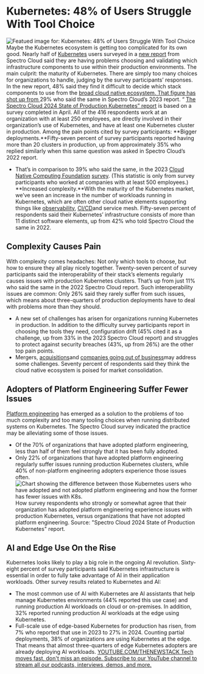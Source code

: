 # Kubernetes: 48% of Users Struggle With Tool Choice
![Featued image for: Kubernetes: 48% of Users Struggle With Tool Choice](https://cdn.thenewstack.io/media/2024/06/87bb8b97-kubernetes-48-percent-struggle-with-tool-choice-2-1024x576.jpg)
Maybe the Kubernetes ecosystem is getting too complicated for its own good.
Nearly half of
[Kubernetes](https://thenewstack.io/kubernetes/) users surveyed in a [new report](https://info.spectrocloud.com/2024-state-of-production-kubernetes) from Spectro Cloud said they are having problems choosing and validating which infrastructure components to use within their production environments.
The main culprit: the maturity of Kubernetes.
There are simply too many choices for organizations to handle, judging by the survey participants’ responses. In the new report, 48% said they find it difficult to decide which stack components to use from the
[broad cloud native ecosystem. That figure has shot up from ](https://landscape.cncf.io/)29% who said the same in Spectro Cloud’s 2023 report.
“
[The Spectro Cloud 2024 State of Production Kubernetes” report](https://info.spectrocloud.com/2024-state-of-production-kubernetes) is based on a survey completed in April. All of the 416 respondents work at an organization with at least 250 employees, are directly involved in their organization’s use of Kubernetes, and have at least one Kubernetes cluster in production.
Among the pain points cited by survey participants:
**Bigger deployments.**Fifty-seven percent of survey participants reported having more than 20 clusters in production, up from approximately 35% who replied similarly when this same question was asked in Spectro Cloud’s 2022 report.
- That’s in comparison to 39% who said the same, in the 2023
[Cloud Native Computing Foundation](https://cncf.io/?utm_content=inline+mention) [survey](https://www.cncf.io/reports/cncf-annual-survey-2023/). (This statistic is only from survey participants who worked at companies with at least 500 employees.) **Increased complexity.**With the maturity of the Kubernetes market, we’ve seen an increase in the number of workloads running in Kubernetes, which are often other cloud native elements supporting things like [observability](https://thenewstack.io/observability/), [CI/CD](https://thenewstack.io/ci-cd/)and service mesh. Fifty-seven percent of respondents said their Kubernetes’ infrastructure consists of more than 11 distinct software elements, up from 42% who told Spectro Cloud the same in 2022.
## Complexity Causes Pain
With complexity comes headaches: Not only which tools to choose, but how to ensure they all play nicely together.
Twenty-seven percent of survey participants said the interoperability of their stack’s elements regularly causes issues with production Kubernetes clusters. That’s up from just 11% who said the same in the 2022 Spectro Cloud report.
Such interoperability issues are common: Only 26% said they rarely suffer from such issues, which means about three-quarters of production deployments have to deal with problems more than they should.
- A new set of challenges has arisen for organizations running Kubernetes in production. In addition to the difficulty survey participants report in choosing the tools they need, configuration drift (45% cited it as a challenge, up from 33% in the 2023 Spectro Cloud report) and struggles to protect against security breaches (43%, up from 26%) are the other top pain points.
- Mergers,
[acquisitions](https://thenewstack.io/ibm-buying-hashicorp-what-devs-analysts-and-competitors-are-saying/)and [companies going out of business](https://thenewstack.io/end-of-an-era-weaveworks-closes-shop-amid-cloud-native-turbulence/)may address some challenges. Seventy percent of respondents said they think the cloud native ecosystem is poised for market consolidation.
## Adopters of Platform Engineering Suffer Fewer Issues
[Platform engineering](https://thenewstack.io/platform-engineering/) has emerged as a solution to the problems of too much complexity and too many tooling choices when running distributed systems on Kubernetes. The Spectro Cloud survey indicated the practice may be alleviating some of those issues.
- Of the 70% of organizations that have adopted platform engineering, less than half of them feel strongly that it has been fully adopted.
- Only 22% of organizations that have adopted platform engineering regularly suffer issues running production Kubernetes clusters, while 40% of non-platform engineering adopters experience those issues often.
![Chart showing the difference between those Kubernetes users who have adopted and not adopted platform engineering and how the former has fewer issues with K8s.](https://cdn.thenewstack.io/media/2024/06/8cb67083-platform-engineering-kubernetes-2-1024x750.png)
How survey respondents who strongly or somewhat agree that their organization has adopted platform engineering experience issues with production Kubernetes, versus organizations that have not adopted platform engineering. Source: "Spectro Cloud 2024 State of Production Kubernetes" report.
## AI and Edge Use On the Rise
Kubernetes looks likely to play a big role in the ongoing AI revolution. Sixty-eight percent of survey participants said Kubernetes infrastructure is essential in order to fully take advantage of AI in their application workloads.
Other survey results related to Kubernetes and AI:
- The most common use of AI with Kubernetes are AI assistants that help manage Kubernetes environments (44% reported this use case) and running production AI workloads on cloud or on-premises. In addition, 32% reported running production AI workloads at the edge using Kubernetes.
- Full-scale use of edge-based Kubernetes for production has risen, from 7% who reported that use in 2023 to 27% in 2024. Counting partial deployments, 38% of organizations are using Kubernetes at the edge. That means that almost three-quarters of edge Kubernetes adopters are already deploying AI workloads.
[
YOUTUBE.COM/THENEWSTACK
Tech moves fast, don't miss an episode. Subscribe to our YouTube
channel to stream all our podcasts, interviews, demos, and more.
](https://youtube.com/thenewstack?sub_confirmation=1)